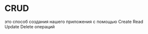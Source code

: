 # CRUD
это способ создания нашего приложения с помощью Create Read Update Delete операций                                                             